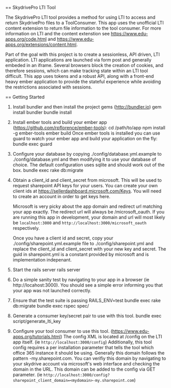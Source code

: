 == SkydrivePro LTI Tool

The SkydrivePro LTI tool provides a method for using LTI to access and return
SkydrivePro files to a ToolConsumer.  This app uses the unofficial LTI content
extension to return file information to the tool consumer.  For more information
on LTI and the content extenstion see https://www.edu-apps.org/code.html and
https://www.edu-apps.org/extensions/content.html.

Part of the goal with this project is to create a sessionless, API driven, LTI
application.  LTI applications are launched via form post and generally embeded
in an iframe.  Several browsers block the creation of cookies, and therefore
sessions, which can make tracking state within an LTI tool difficult.  This app
uses tokens and a robust API, along with a front-end heavy ember application to
provide the stateful experience while avoiding the restrictions associated with
sessions.

== Getting Started

1. Install bundler and then install the project gems (http://bundler.io)
        gem install bundler
        bundle install

2. Install ember tools and build your ember app (https://github.com/rpflorence/ember-tools):
        cd /path/to/app
        npm install -g ember-tools
        ember build
   Once ember tools is installed you can use guard to watch your ember app and
   build your application on the fly:
        bundle exec guard

3. Configure your database by copying ./config/database.yml.example to
   ./config/database.yml and then modifying it to use your database of choice.
   The default configuration uses sqlite and should work out of the box.
        bundle exec rake db:migrate

4. Obtain a client_id and client_secret from microsoft.  This will be used to
   request sharepoint API keys for your users.  You can create your own client ids
   at https://sellerdashboard.microsoft.com/Keys.  You will need to create an
   account in order to get keys here.

   Microsoft is very picky about the app domain and redirect url matching your
   app exactly.  The redirect url will always be <yourhost>/microsoft_oauth.  If
   you are running this app in development, your domain and url will most likely
   be `localhost:3000` and `http://localhost:3000/microsoft_oauth` respectively.

   Once you have a client id and secret, copy your ./config/sharepoint.yml.example
   file to ./config/sharepoint.yml and replace the client_id and client_secret
   with your new key and secret.  The guid in sharepoint.yml is a constant
   provided by microsoft and is implementation indepenant.

5. Start the rails server
        rails server

6. Do a simple sanity test by navigating to your app in a browser (ie http://locahost:3000).
   You should see a simple error informing you that your app was not launched
   correctly.

7. Ensure that the test suite is passing
        RAILS_ENV=test bundle exec rake db:migrate
        bundle exec rspec spec/

8. Generate a consumer key/secret pair to use with this tool.
        bundle exec script/generate_lti_key

9. Configure your tool consumer to use this tool. (https://www.edu-apps.org/tutorials.html)
   The config XML is located at /config on the LTI app itself. (ie `http://localhost:3000/config`)
   Additionally, this tool config requires a per installation parameter that tells
   the tool which office 365 instance it should be using.  Generally this domain
   follows the pattern <mydomain>-my.sharepoint.com.  You can verifiy this
   domain by navigating to your skydrive account via microsoft's web interface
   and checking the domain in the URL.  This domain can be added to the config
   via GET parameter. (ie `http://localhost:3000/config?sharepoint_client_domain=<mydomain>-my.sharepoint.com`)